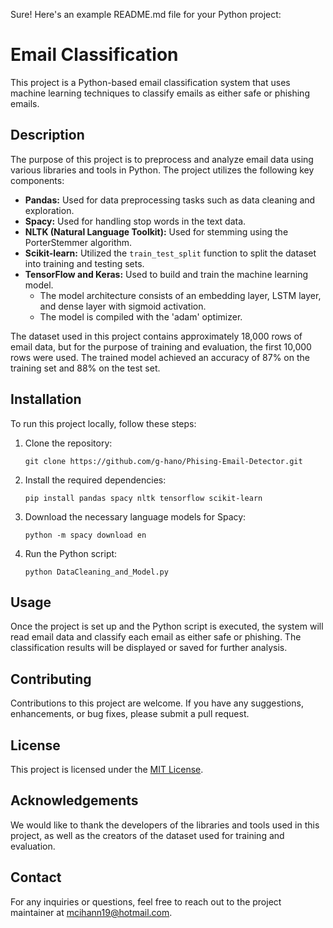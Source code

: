 Sure! Here's an example README.md file for your Python project:

# Email Classification

This project is a Python-based email classification system that uses machine learning techniques to classify emails as either safe or phishing emails.

## Description

The purpose of this project is to preprocess and analyze email data using various libraries and tools in Python. The project utilizes the following key components:

- **Pandas:** Used for data preprocessing tasks such as data cleaning and exploration.
- **Spacy:** Used for handling stop words in the text data.
- **NLTK (Natural Language Toolkit):** Used for stemming using the PorterStemmer algorithm.
- **Scikit-learn:** Utilized the `train_test_split` function to split the dataset into training and testing sets.
- **TensorFlow and Keras:** Used to build and train the machine learning model.
    - The model architecture consists of an embedding layer, LSTM layer, and dense layer with sigmoid activation.
    - The model is compiled with the 'adam' optimizer.
    
The dataset used in this project contains approximately 18,000 rows of email data, but for the purpose of training and evaluation, the first 10,000 rows were used. The trained model achieved an accuracy of 87% on the training set and 88% on the test set.

## Installation

To run this project locally, follow these steps:

1. Clone the repository:
   ```shell
   git clone https://github.com/g-hano/Phising-Email-Detector.git
   ```

2. Install the required dependencies:
   ```shell
   pip install pandas spacy nltk tensorflow scikit-learn
   ```

3. Download the necessary language models for Spacy:
   ```shell
   python -m spacy download en
   ```

4. Run the Python script:
   ```shell
   python DataCleaning_and_Model.py
   ```

## Usage

Once the project is set up and the Python script is executed, the system will read email data and classify each email as either safe or phishing. The classification results will be displayed or saved for further analysis.

## Contributing

Contributions to this project are welcome. If you have any suggestions, enhancements, or bug fixes, please submit a pull request.

## License

This project is licensed under the [MIT License](LICENSE).

## Acknowledgements

We would like to thank the developers of the libraries and tools used in this project, as well as the creators of the dataset used for training and evaluation.

## Contact

For any inquiries or questions, feel free to reach out to the project maintainer at [mcihann19@hotmail.com](mailto:mcihann19@hotmail.com).
